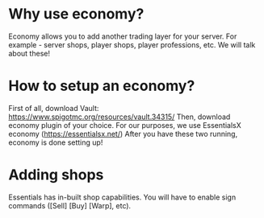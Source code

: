 # Why use economy?
Economy allows you to add another trading layer for your server. For example - server shops, player shops, player professions, etc. We will talk about these!

# How to setup an economy?
First of all, download Vault:
https://www.spigotmc.org/resources/vault.34315/
Then, download economy plugin of your choice. For our purposes, we use EssentialsX economy (https://essentialsx.net/)
After you have these two running, economy is done setting up!

# Adding shops
Essentials has in-built shop capabilities. You will have to enable sign commands ([Sell] [Buy] [Warp], etc).
